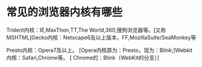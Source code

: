 # 常见的浏览器内核有哪些

Trident内核：IE,MaxThon,TT,The World,360,搜狗浏览器等。[又称MSHTML]Gecko内核：Netscape6及以上版本，FF,MozillaSuite/SeaMonkey等

Presto内核：Opera7及以上。 [Opera内核原为：Presto，现为：Blink;]Webkit内核：Safari,Chrome等。 [ Chrome的：Blink（WebKit的分支）]